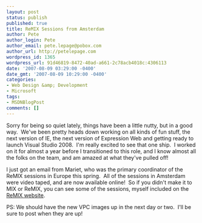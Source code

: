 ```yaml
---
layout: post
status: publish
published: true
title: ReMIX Sessions from Amsterdam
author: Pete
author_login: Pete
author_email: pete.lepage@pobox.com
author_url: http://petelepage.com
wordpress_id: 1365
wordpress_url: 91d46819-8472-40ad-a661-2c78acb4018c:4306113
date: '2007-08-09 03:29:00 -0400'
date_gmt: '2007-08-09 10:29:00 -0400'
categories:
- Web Design &amp; Development
- Microsoft
tags:
- MSDNBlogPost
comments: []
---
```

<p>Sorry for being so quiet lately, things have been a little nutty, but in a good way.  We've been pretty heads down working on all kinds of fun stuff, the next version of IE, the next version of Expression Web and getting ready to launch Visual Studio 2008.  I'm really excited to see that one ship.  I worked on it for almost a year before I transitioned to this role, and I know almost all the folks on the team, and am amazed at what they've pulled off!</p>
<p>I just got an email from Mariet, who was the primary coordinator of the ReMIX sessions in Europe this spring.  All of the sessions in Amsterdam were video taped, and are now available online!  So if you didn't make it to MIX or ReMIX, you can see some of the sessions, myself included on the <a href="http://www.microsoft.com/emea/msdnshowtime/result_search.aspx?event=71&amp;x=25&amp;y=5">ReMIX website</a>.</p>
<p>PS: We should have the new VPC images up in the next day or two.  I'll be sure to post when they are up!</p>
<p><img src="http://blogs.msdn.com/aggbug.aspx?PostID=4306113" alt="" width="1" height="1" /></p>
